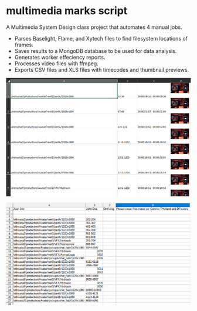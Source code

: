 # multimedia marks script

A Multimedia System Design class project that automates 4 manual jobs.

* Parses Baselight, Flame, and Xytech files to find filesystem locations of frames.
* Saves results to a MongoDB database to be used for data analysis.
* Generates worker effeciency reports.
* Processes video files with ffmpeg.
* Exports CSV files and XLS files with timecodes and thumbnail previews.

![XLS output demo](images/xls-output-demo.png)

![CSV output demo](images/csv-output-demo.png)
